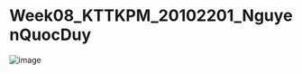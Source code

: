 # Week08_KTTKPM_20102201_NguyenQuocDuy
![image](https://github.com/Pandeee12/Week08_KTTKPM_20102201_NguyenQuocDuy/assets/144768405/f73378f9-567b-484e-977c-e9e1cd8efe14)
